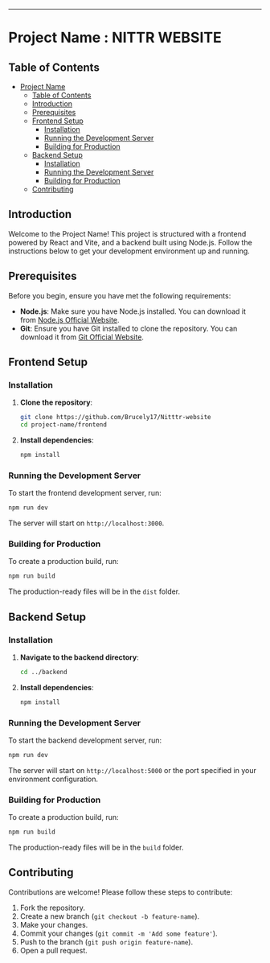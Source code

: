 ---

# Project Name : NITTR WEBSITE

## Table of Contents

- [Project Name](#project-name)
  - [Table of Contents](#table-of-contents)
  - [Introduction](#introduction)
  - [Prerequisites](#prerequisites)
  - [Frontend Setup](#frontend-setup)
    - [Installation](#installation)
    - [Running the Development Server](#running-the-development-server)
    - [Building for Production](#building-for-production)
  - [Backend Setup](#backend-setup)
    - [Installation](#installation-1)
    - [Running the Development Server](#running-the-development-server-1)
    - [Building for Production](#building-for-production-1)
  - [Contributing](#contributing)

## Introduction

Welcome to the Project Name! This project is structured with a frontend powered by React and Vite, and a backend built using Node.js. Follow the instructions below to get your development environment up and running.

## Prerequisites

Before you begin, ensure you have met the following requirements:

- **Node.js**: Make sure you have Node.js installed. You can download it from [Node.js Official Website](https://nodejs.org/).
- **Git**: Ensure you have Git installed to clone the repository. You can download it from [Git Official Website](https://git-scm.com/).

## Frontend Setup

### Installation

1. **Clone the repository**:
   ```bash
   git clone https://github.com/Brucely17/Nitttr-website
   cd project-name/frontend
   ```

2. **Install dependencies**:
   ```bash
   npm install
   ```

### Running the Development Server

To start the frontend development server, run:
```bash
npm run dev
```
The server will start on `http://localhost:3000`.

### Building for Production

To create a production build, run:
```bash
npm run build
```
The production-ready files will be in the `dist` folder.

## Backend Setup

### Installation

1. **Navigate to the backend directory**:
   ```bash
   cd ../backend
   ```

2. **Install dependencies**:
   ```bash
   npm install
   ```

### Running the Development Server

To start the backend development server, run:
```bash
npm run dev
```
The server will start on `http://localhost:5000` or the port specified in your environment configuration.

### Building for Production

To create a production build, run:
```bash
npm run build
```
The production-ready files will be in the `build` folder.

## Contributing

Contributions are welcome! Please follow these steps to contribute:

1. Fork the repository.
2. Create a new branch (`git checkout -b feature-name`).
3. Make your changes.
4. Commit your changes (`git commit -m 'Add some feature'`).
5. Push to the branch (`git push origin feature-name`).
6. Open a pull request.

